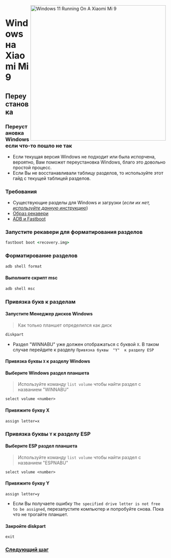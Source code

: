 <img align="right" src="https://raw.githubusercontent.com/woacepheus/Port-Windows-11-Xiaomi-Mi-9/main/cepheus.png" width="425" alt="Windows 11 Running On A Xiaomi Mi 9">

# Windows на Xiaomi Mi 9

## Переустановка
### Переустановка Windows если что-то пошло не так

- Если текущая версия Windows не подходит или была испорчена, вероятно, Вам поможет переустановка Windows, благо это довольно простой процесс.
- Если Вы не восстанавливали таблицу разделов, то используйте этот гайд с текущей таблицей разделов.

### Требования

- Существующие разделы для Windows и загрузки (*если их нет, [используйте данную инструкцию](/guide/Russian/partition-ru.md)*)
- [Образ рекавери](../../../../releases/tag/1.0)
- [ADB и Fastboot](https://developer.android.com/studio/releases/platform-tools)



### Запустите рекавери для форматирования разделов

```cmd
fastboot boot <recovery.img>
```

### Форматирование разделов

```cmd
adb shell format
```

#### Выполните скрипт msc

```cmd
adb shell msc
```

### Привязка букв к разделам
  

#### Запустите Менеджер дисков Windows

> Как только планшет определился как диск

```cmd
diskpart
```

- Раздел "WINNABU" уже должен отображаться с буквой `X`. В таком случае перейдите к разделу `Привязка буквы  "Y"  к разделу ESP`

#### Привязка буквы  `X`  к разделу Windows

#### Выберите Windows раздел планшета
> Используйте команду `list volume` чтобы найти раздел с названием "WINNABU"

```diskpart
select volume <number>
```

#### Привяжите букву X
```diskpart
assign letter=x
```

### Привязка буквы  `Y`  к разделу ESP

#### Выберите ESP раздел планшета
> Используйте команду `list volume` чтобы найти раздел с названием "ESPNABU"

```diskpart
select volume <number>
```

#### Привяжите букву Y

```diskpart
assign letter=y
```

- Если Вы получаете ошибку `The specified drive letter is not free to be assigned`, перезапустите компьютер и попробуйте снова. Пока что не трогайте планшет.

#### Закройте diskpart
```diskpart
exit
```


### [Следующий шаг](/guide/Russian/install-ru.md#установка-windows)
